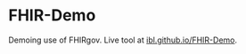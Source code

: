 FHIR-Demo
=========

Demoing use of FHIRgov. Live tool at <a href="https://ibl.github.io/FHIR-Demo">ibl.github.io/FHIR-Demo</a>.
